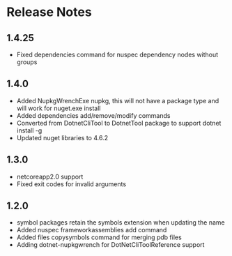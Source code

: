 # Release Notes

## 1.4.25
* Fixed dependencies command for nuspec dependency nodes without groups

## 1.4.0
* Added NupkgWrenchExe nupkg, this will not have a package type and will work for nuget.exe install
* Added dependencies add/remove/modify commands
* Converted from DotnetCliTool to DotnetTool package to support dotnet install -g
* Updated nuget libraries to 4.6.2

## 1.3.0
* netcoreapp2.0 support
* Fixed exit codes for invalid arguments

## 1.2.0
* symbol packages retain the symbols extension when updating the name
* Added nuspec frameworkassemblies add command
* Added files copysymbols command for merging pdb files
* Adding dotnet-nupkgwrench for DotNetCliToolReference support
